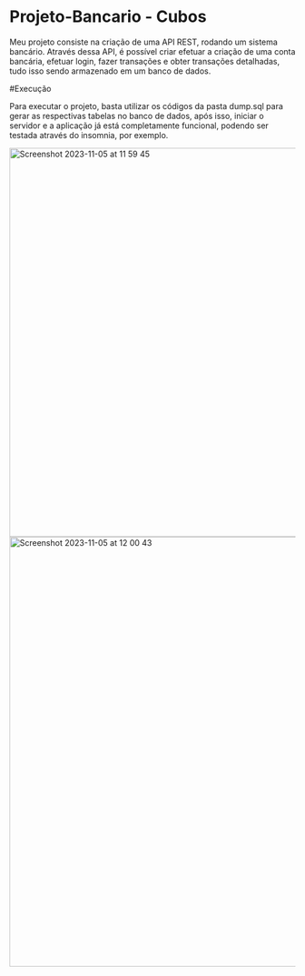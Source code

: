 # Projeto-Bancario - Cubos

Meu projeto consiste na criação de uma API REST, rodando um sistema bancário. Através dessa API, é possível criar efetuar a criação de uma conta bancária, efetuar login, fazer transações e obter transações detalhadas, tudo isso sendo armazenado em um banco de dados.

#Execução

Para executar o projeto, basta utilizar os códigos da pasta dump.sql para gerar as respectivas tabelas no banco de dados, após isso, iniciar o servidor e a aplicação já está completamente funcional, podendo ser testada através do insomnia, por exemplo. 

<img width="684" alt="Screenshot 2023-11-05 at 11 59 45" src="https://github.com/Lln25/Projeto-Bancario/assets/125523362/dc65f073-6099-4016-a8dc-5d7e0336a2cc">
<img width="756" alt="Screenshot 2023-11-05 at 12 00 43" src="https://github.com/Lln25/Projeto-Bancario/assets/125523362/f1f82a75-2c24-4a37-89ae-6ff03eac4013">
